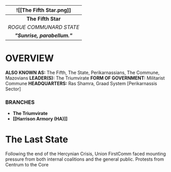 
| ![[The Fifth Star.png]] |
| :----------------------------------: |
|          **The Fifth Star**          |
|       *ROGUE COMMUNARD STATE*        |
|     ***"Sunrise, parabellum."***     |
# **OVERVIEW**
**ALSO KNOWN AS:** The Fifth, The State, Perikarnassians, The Commune, Mazovians
**LEADER(S):** The Triumvirate
**FORM OF GOVERNMENT:** Militarist Commune 
**HEADQUARTERS:** Ras Shamra, Graad System [Perikarnassis Sector]

### **BRANCHES**
- **The Triumvirate**
- **[[Harrison Armory (HA)]]**


# **The Last State**
Following the end of the Hercynian Crisis, Union FirstComm faced mounting pressure from both internal coalitions and the general public. Protests from Centrum to the Core 

